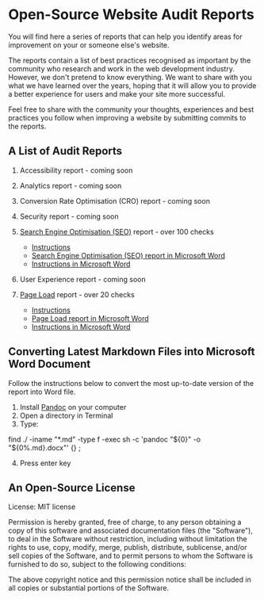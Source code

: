 # Open-Source Website Audit Reports

You will find here a series of reports that can help you identify areas for improvement on your or someone else's website.

The reports contain a list of best practices recognised as important by the community who research and work in the web development industry. However, we don't pretend to know everything. We want to share with you what we have learned over the years, hoping that it will allow you to provide a better experience for users and make your site more successful.

Feel free to share with the community your thoughts, experiences and best practices you follow when improving a website by submitting commits to the reports.

## A List of Audit Reports

1. Accessibility report - coming soon
2. Analytics report - coming soon
3. Conversion Rate Optimisation (CRO) report - coming soon
4. Security report - coming soon
5. [Search Engine Optimisation (SEO)](https://github.com/MarcinKilarski/website-audit/blob/master/seo/seo-report.md) report - over 100 checks

   - [Instructions](https://github.com/MarcinKilarski/website-audit/blob/master/seo/seo-instructions.md)
   - [Search Engine Optimisation (SEO) report in Microsoft Word](https://github.com/MarcinKilarski/website-audit/blob/2ce0f104c0ae6f9aa62f1240f2772969f60c5fe1/seo/seo-report.docx)
   - [Instructions in Microsoft Word](https://github.com/MarcinKilarski/website-audit/blob/2ce0f104c0ae6f9aa62f1240f2772969f60c5fe1/seo/seo-instructions.docx)

6. User Experience report - coming soon
7. [Page Load](https://github.com/MarcinKilarski/website-audit/blob/master/page-load/page-load-report.md) report - over 20 checks

   - [Instructions](https://github.com/MarcinKilarski/website-audit/blob/master/page-load/page-load-instructions.md)
   - [Page Load report in Microsoft Word](https://github.com/MarcinKilarski/website-audit/blob/ffcfe527fe5a734af08cb6a03d0c95a9613d5017/page-load/page-load-report.docx)
   - [Instructions in Microsoft Word](https://github.com/MarcinKilarski/website-audit/blob/ffcfe527fe5a734af08cb6a03d0c95a9613d5017/page-load/page-load-instructions.docx)

## Converting Latest Markdown Files into Microsoft Word Document

Follow the instructions below to convert the most up-to-date version of the report into Word file.

1. Install [Pandoc](https://pandoc.org/) on your computer
2. Open a directory in Terminal
3. Type:

find ./ -iname "*.md" -type f -exec sh -c 'pandoc "${0}" -o "${0%.md}.docx"' {} \;

4. Press enter key

## An Open-Source License

License: MIT license

Permission is hereby granted, free of charge, to any person obtaining a copy of this software and associated documentation files (the "Software"), to deal in the Software without restriction, including without limitation the rights to use, copy, modify, merge, publish, distribute, sublicense, and/or sell copies of the Software, and to permit persons to whom the Software is furnished to do so, subject to the following conditions:

The above copyright notice and this permission notice shall be included in all copies or substantial portions of the Software.
